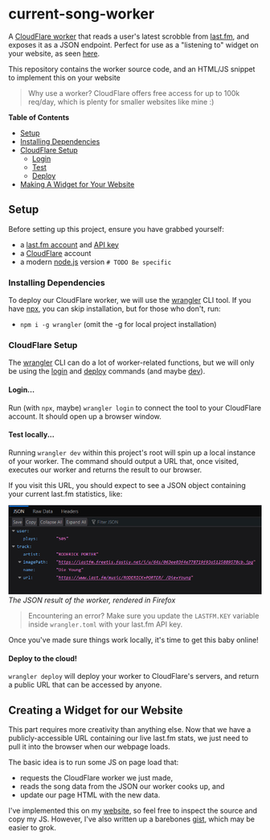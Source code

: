 # current-song-worker

A [CloudFlare worker](#) that reads a user's latest scrobble from [last.fm](#), and exposes it as a JSON endpoint.
Perfect for use as a "listening to" widget on your website, as seen [here](https://webcrawls.neocities.org).

This repository contains the worker source code, and an HTML/JS snippet to implement this on your website

> Why use a worker? CloudFlare offers free access for up to 100k req/day, which is plenty for smaller websites like
> mine :)

**Table of Contents**

- [Setup](#details)
- [Installing Dependencies](#installing-dependencies)
- [CloudFlare Setup](#cloudflare-setup)
    - [Login](#login)
    - [Test](#test-locally)
    - [Deploy](#deploy-to-the-cloud)
- [Making A Widget for Your Website](#creating-a-widget-for-our-website)
## Setup

Before setting up this project, ensure you have grabbed yourself:

- a [last.fm account](#) and [API key](#)
- a [CloudFlare](#) account
- a modern [node.js](#) version `# TODO Be specific`

### Installing Dependencies

To deploy our CloudFlare worker, we will use the [wrangler](#) CLI tool.
If you have [npx](#), you can skip installation, but for those who don't, run:

- `npm i -g wrangler` (omit the -g for local project installation)

### CloudFlare Setup

The [wrangler](#) CLI can do a lot of worker-related functions, but we will only be using the
[login](#) and [deploy](#) commands (and maybe [dev](#)).

#### Login...

Run (with `npx`, maybe) `wrangler login` to connect the tool to your CloudFlare account. It should open up a browser
window.

#### Test locally...

Running `wrangler dev` within this project's root will spin up a local instance of your worker.
The command should output a URL that, once visited, executes our worker and returns the result to our browser.

If you visit this URL, you should expect to see a JSON object containing your current last.fm statistics, like:

![image](/docs/example_json.png)
*The JSON result of the worker, rendered in Firefox*

> Encountering an error? Make sure you update the `LASTFM.KEY` variable inside `wrangler.toml` with your last.fm API
> key.

Once you've made sure things work locally, it's time to get this baby online!

#### Deploy to the cloud!

`wrangler deploy` will deploy your worker to CloudFlare's servers, and return a public URL that can be accessed
by anyone.

## Creating a Widget for our Website

This part requires more creativity than anything else. Now that we have a publicly-accessible URL containing our live
last.fm stats, we just need to pull it into the browser when our webpage loads.

The basic idea is to run some JS on page load that:

- requests the CloudFlare worker we just made,
- reads the song data from the JSON our worker cooks up, and
- update our page HTML with the new data.

I've implemented this on my [website](#), so feel free to inspect the source and copy my JS. However, I've also written
up a barebones [gist](https://gist.github.com/webcrawls/a726915109bf4e1e7fd86e90c3356cdf), which may be easier to grok.

